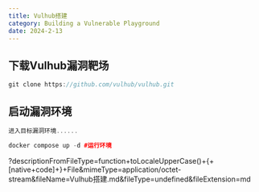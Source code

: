 ```yaml
---
title: Vulhub搭建
category: Building a Vulnerable Playground
date: 2024-2-13
---
```


## 下载Vulhub漏洞靶场

```cpp
git clone https://github.com/vulhub/vulhub.git
```

## 启动漏洞环境

```cpp
进入目标漏洞环境......

docker compose up -d #运行环境
```

?descriptionFromFileType=function+toLocaleUpperCase()+{+[native+code]+}+File&mimeType=application/octet-stream&fileName=Vulhub搭建.md&fileType=undefined&fileExtension=md